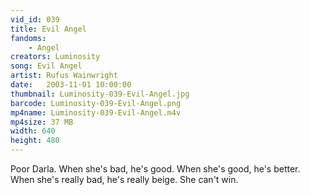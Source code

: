 ```yaml
---
vid_id: 039
title: Evil Angel
fandoms:
    - Angel
creators: Luminosity
song: Evil Angel
artist: Rufus Wainwright
date:   2003-11-01 10:00:00
thumbnail: Luminosity-039-Evil-Angel.jpg
barcode: Luminosity-039-Evil-Angel.png
mp4name: Luminosity-039-Evil-Angel.m4v
mp4size: 37 MB
width: 640
height: 480
---
```


Poor Darla. When she's bad, he's good. When she's good, he's better. When she's really bad, he's really beige. She can't win.
  
